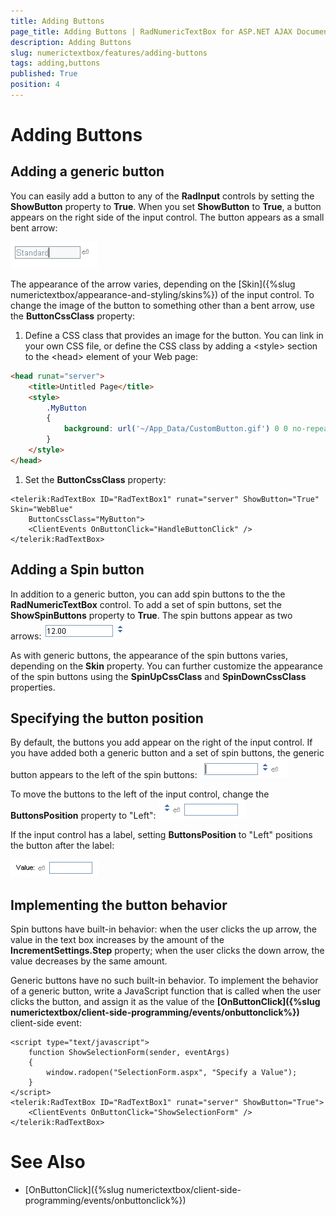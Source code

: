 ```yaml
---
title: Adding Buttons
page_title: Adding Buttons | RadNumericTextBox for ASP.NET AJAX Documentation
description: Adding Buttons
slug: numerictextbox/features/adding-buttons
tags: adding,buttons
published: True
position: 4
---
```


# Adding Buttons



## Adding a generic button

You can easily add a button to any of the **RadInput** controls by setting the **ShowButton** property to **True**. When you set **ShowButton** to **True**, a button appears on the right side of the input control. The button appears as a small bent arrow:

![Show Button](images/ShowButton.png)

The appearance of the arrow varies, depending on the [Skin]({%slug numerictextbox/appearance-and-styling/skins%}) of the input control. To change the image of the button to something other than a bent arrow, use the **ButtonCssClass** property:

1. Define a CSS class that provides an image for the button. You can link in your own CSS file, or define the CSS class by adding a \<style\> section to the \<head\> element of your Web page:

````HTML
<head runat="server">
	<title>Untitled Page</title>
	<style>
		.MyButton
		{
			background: url('~/App_Data/CustomButton.gif') 0 0 no-repeat !important;
		}
	</style>
</head>
````



1. Set the **ButtonCssClass** property:

````ASPNET
<telerik:RadTextBox ID="RadTextBox1" runat="server" ShowButton="True" Skin="WebBlue"
	ButtonCssClass="MyButton">
	<ClientEvents OnButtonClick="HandleButtonClick" />
</telerik:RadTextBox>
````



## Adding a Spin button

In addition to a generic button, you can add spin buttons to the the **RadNumericTextBox** control. To add a set of spin buttons, set the **ShowSpinButtons** property to **True**. The spin buttons appear as two arrows:
![Spin Buttons](images/spinButtons.png)

As with generic buttons, the appearance of the spin buttons varies, depending on the **Skin** property. You can further customize the appearance of the spin buttons using the **SpinUpCssClass** and **SpinDownCssClass** properties.

## Specifying the button position

By default, the buttons you add appear on the right of the input control. If you have added both a generic button and a set of spin buttons, the generic button appears to the left of the spin buttons:
![Both Types of Buttons](images/BothTypesOfButtons.png)

To move the buttons to the left of the input control, change the **ButtonsPosition** property to "Left":
![Buttons Position](images/ButtonsPosition.png)

If the input control has a label, setting **ButtonsPosition** to "Left" positions the button after the label:

![Left Button with Label](images/LeftButtonWithLabel.png)

## Implementing the button behavior

Spin buttons have built-in behavior: when the user clicks the up arrow, the value in the text box increases by the amount of the **IncrementSettings.Step** property; when the user clicks the down arrow, the value decreases by the same amount.

Generic buttons have no such built-in behavior. To implement the behavior of a generic button, write a JavaScript function that is called when the user clicks the button, and assign it as the value of the **[OnButtonClick]({%slug numerictextbox/client-side-programming/events/onbuttonclick%})** client-side event:

````ASPNET
<script type="text/javascript">
	function ShowSelectionForm(sender, eventArgs)
	{
		window.radopen("SelectionForm.aspx", "Specify a Value");
	}
</script>
<telerik:RadTextBox ID="RadTextBox1" runat="server" ShowButton="True">
	<ClientEvents OnButtonClick="ShowSelectionForm" />
</telerik:RadTextBox>
````



# See Also

 * [OnButtonClick]({%slug numerictextbox/client-side-programming/events/onbuttonclick%})

